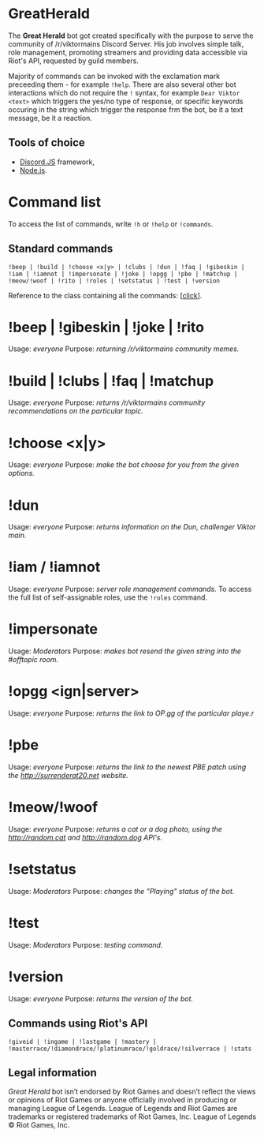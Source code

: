 # GreatHerald
The **Great Herald** bot got created specifically with the purpose to serve the community of /r/viktormains Discord Server. His job involves simple talk, role management, promoting streamers and providing data accessible via Riot's API, requested by guild members.

Majority of commands can be invoked with the exclamation mark preceeding them - for example ``!help``. There are also several other bot interactions which do not require the ``!`` syntax, for example ``Dear Viktor <text>`` which triggers the yes/no type of response, or specific keywords occuring in the string which trigger the response frm the bot, be it a text message, be it a reaction.

## Tools of choice
- [Discord.JS](https://discord.js.org) framework,
- [Node.js](https://nodejs.org/en/).

# Command list

To access the list of commands, write ``!h`` or ``!help`` or  ``!commands``.

## Standard commands

```!beep | !build | !choose <x|y> | !clubs | !dun | !faq | !gibeskin | !iam | !iamnot | !impersonate | !joke | !opgg | !pbe | !matchup | !meow/!woof | !rito | !roles | !setstatus | !test | !version```

Reference to the class containing all the commands: [[click](https://github.com/Arcyvilk/GreatHerald/blob/master/classes/commands.js)].

# !beep | !gibeskin | !joke | !rito 

Usage: _everyone_
Purpose: _returning /r/viktormains community memes._

# !build | !clubs | !faq | !matchup <champion>

Usage: _everyone_
Purpose: _returns /r/viktormains community recommendations on the particular topic._

# !choose <x|y> 

Usage: _everyone_
Purpose: _make the bot choose for you from the given options._

# !dun 

Usage: _everyone_
Purpose: _returns information on the Dun, challenger Viktor main._

# !iam / !iamnot 

Usage: _everyone_
Purpose: _server role management commands._
To access the full list of self-assignable roles, use the ``!roles`` command.

# !impersonate 

Usage: _Moderators_
Purpose: _makes bot resend the given string into the #offtopic room._

# !opgg <ign|server> 

Usage: _everyone_
Purpose: _returns the link to OP.gg of the particular playe.r_

# !pbe 

Usage: _everyone_
Purpose: _returns the link to the newest PBE patch using the http://surrenderat20.net website._

# !meow/!woof 

Usage: _everyone_
Purpose: _returns a cat or a dog photo, using the http://random.cat and http://random.dog API's._

# !setstatus 

Usage: _Moderators_
Purpose: _changes the "Playing" status of the bot._

# !test 

Usage: _Moderators_
Purpose: _testing command._

# !version

Usage: _everyone_
Purpose: _returns the version of the bot._

## Commands using Riot's API

```!giveid | !ingame | !lastgame | !mastery | !masterrace/!diamondrace/!platinumrace/!goldrace/!silverrace | !stats```

## Legal information
_Great Herald_ bot isn’t endorsed by Riot Games and doesn’t reflect the views or opinions of Riot Games or anyone officially involved in producing or managing League of Legends. League of Legends and Riot Games are trademarks or registered trademarks of Riot Games, Inc. League of Legends © Riot Games, Inc.
